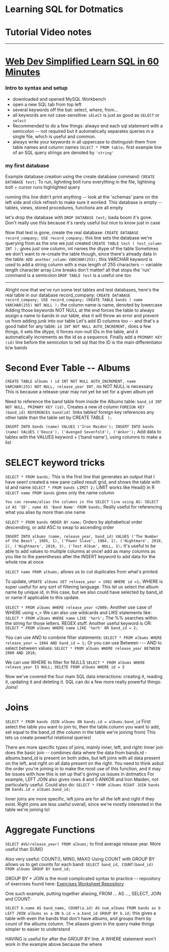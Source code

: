 # Learning SQL for Dotmatics

# Tutorial Video notes
---
# [Web Dev Simplified Learn SQL in 60 Minutes](https://www.youtube.com/watch?v=p3qvj9hO_Bo&list=PLZlA0Gpn_vH9lZBruSHgs41ldy5gZgknU&index=2)

### Intro to syntax and setup
- downloaded and opened MySQL Workbench
- open a new SQL tab from top left
- several keywords off the bat: select, where, from...
 - all keywords are not case-sensitive:
 `sELeCt` is just as good as `SELECT` or `select`
- Recommended to do a few things: always end each sql statement with a semicolon -- not required but it automatically separates queries in a single file, which is useful and common.
 - always write your keywords in all uppercase to distinguish them from table names and column names
 `SELECT * FROM table;` first example line of an SQL query
 strings are denoted by `'string'`
 
 ### my first database
 Example database creation using the create database command:
`CREATE DATABASE test;`
To run, lighnting bolt runs everything in the file, lightning bolt + cursor runs highlighted query

running this line didn't print anything -- look at the 'schemas' pane on the left side and click refresh to make sure it worked. This database is empty -- tables, views, stored procedures, functions are all empty

let's drop the database with 
`DROP DATABASE test;` bada boom it's gone. Don't really use this because it's rarely useful but nice to know just in case

Now that test is gone, create the real database:
`CREATE DATABASE record_company;
USE record_company;` this line sets the database we're querying from as the one we just created
`CREATE TABLE test (
    test_column INT
    );` gives just one column, int names the dtype of the table
Sometimes we don't want to re-create the table though, since there's already data in the table: `ADD another_column VARCHAR(255);` this VARCHAR keyword is used to add a string column with a max length of 255 characters -- variable length character array
Line breaks don't matter! all that stops the 'run' command is a semicolon
`DROP TABLE test` is a useful one too

 ---
Alright now that we've run some test tables and test databases, here's the real table in our database record_company:
`CREATE DATABASE record_company;
USE record_company;
CREATE TABLE bands (
name VARCHAR(255) NOT NULL
);` the column name is name, denoted by lowercase
Adding those keywords NOT NULL at the end forces the table to always assign a name to bands in our table, else it will throw an error and prevent us from adding junk into our table
Let's add ID columns too -- and that's a good habit for any table:
`id INT NOT NULL AUTO_INCREMENT,` does a few things, it sets the dtype, it forces non-null IDs in the table, and it automatically increments as the id as a sequence.
Finally add a `PRIMARY KEY (id)` line before the semicolon to tell sql that the ID is the main differentiator b/w bands

# Second Ever Table -- Albums
`CREATE TABLE albums (
id INT NOT NULL AUTO_INCREMENT,
name VARCHAR(255) NOT NULL,
release_year INT,` no NOT NULL is necessary. This is because a release-year may not yet be set for a given album yet

Need to reference the band table from inside the Albums table:
`band_id INT NOT NULL,
PRIMARY KEY (id),` Creates a new id column
`FOREIGN KEY (band_id) REFERENCES band(id) `links tables! foreign key references any other table than the table set by CREATE TABLE  `
);`

`INSERT INTO bands (name)
VALUES ('Iron Maiden');
INSERT INTO bands (name)
VALUES ('Deuce'), ('Avenged Sevenfold'), ('Ankor');` Add data to tables with the VALUES keyword + ('band name'), using columns to make a list

# SELECT keyword tricks
`SELECT * FROM bands;` This is the first line that generates an output that I have seen! created a new pane called result grid, and shows the table with id and name
`SELECT * FROM bands LIMIT 2;` LIMIT works like Head() in R
`SELECT name FROM bands` gives only the name column


`You can rename/alias the columns in the SELECT line using AS:
SELECT id AS 'ID', name AS 'Band Name'
FROM bands;`
Really useful for referencing what you alias by more than one name

`SELECT * FROM bands ORDER BY name;` Orders by alphabetical order descending, or add ASC to swap to ascending order

`INSERT INTO albums (name, release_year, band_id)
VALUES ('The Number of the Beast', 1985, 1),
		('Power Slave', 1984, 1),
        ('Nightmare', 2018, 2),
        ('Nightmare', 2010, 3),
        ('Test Album', NULL, 3);` It's useful to be able to add values to multiple columns at once! add as many columns as you like to the parentheses after the INSERT keyword to add data for the whole row at once

`SELECT name FROM albums;` allows us to cut duplicates from what's printed.

To update,
`UPDATE albums
SET release_year = 1982 WHERE id =1;` WHERE is super useful for any sort of filtering language. This let us select the album name by unique id, in this case, but we also could have selected by band_id or name if applicable to this update.

`SELECT * FROM albums
WHERE release_year <2000;`
Another use case of WHERE using <,>
We can also use wildcards and LIKE statements like:
`SELECT * FROM albums
WHERE name LIKE '%er%';` The %% searches within the string for those letters. REGEX stuff. Another useful keyword is OR:
`SELECT * FROM albums
WHERE name LIKE '%er%' OR band_id = 2;`

You can use AND to combine filter statements:
`SELECT * FROM albums
WHERE release_year = 1984 AND band_id = 1;`
Or you can use Between --- AND to select between values:
`SELECT * FROM albums
WHERE release_year BETWEEN 2000 AND 2018;`

We can use WHERE to filter for NULLS
`SELECT * FROM albums
WHERE release_year IS NULL;
DELETE FROM albums WHERE id = 5`

Now we've covered the four main SQL data interactions: creating it, reading it, updating it and deleting it. SQL can do a few more really powerful things: Joins!

# Joins
 
 `SELECT * FROM bands
JOIN albums ON bands.id = albums.band_id` First select the table you want to join to, then the table.column you want to add, set equal to the band_id (the column in the table we're joining from)
This lets us create powerful relational queries!

There are more specific types of joins, mainly inner, left, and right:
Inner join does the basic join -- combines data where the data from bands.id - albums.band_id is present on both sides, but left joins with all data present on the left, and right on all data present on the right. You need to think aobut the order you're joining in to make the most use of this function, and it may be issues with how this is set up that's giving us issues in dotmatics
For example, LEFT JOIN also gives rows 4 and 5 ANKOR and Iron Maiden, not particularly useful. Could also do:
`SELECT * FROM albums
RIGHT JOIN bands ON bands.id = albums.band_id;`

Inner joins are more specific, left joins are for all the left and right if they exist. Right joins are less useful overall, since we're mostly interested in the table we're joining to!

 # Aggregate Functions
 
`SELECT AVG(release_year) FROM albums;` to find average release year. More useful than SUM()

Also very useful: COUNT(), MIN(), MAX()
Using COUNT with GROUP BY allows us to get counts for each band:
`SELECT band_id, COUNT(band_id) FROM albums
GROUP BY band_id;`
 
GROUP BY + JOIN is the most complicated syntax to practice -- repository of exercises found here: [Exercises Worksheet Repository](https://github.com/WebDevSimplified/Learn-SQL)

One such example, putting together aliasing, FROM ... AS ..., SELECT, JOIN and COUNT:

`SELECT b.name AS band_name, COUNT(a.id) AS num_albums
FROM bands as b
LEFT JOIN albums as a ON b.id = a.band_id
GROUP BY b.id;` this gives a table with even the bands that don't have albums, and groups them by count of the albums column. The aliases given in the query make things simpler to easier to understand

HAVING is useful for after the GROUP BY line. A WHERE statement won't work in the example above because the where